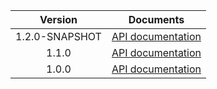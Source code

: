 | Version | Documents |
|:---:|---|
| 1.2.0-SNAPSHOT | [API documentation](1.2.0-SNAPSHOT) |
| 1.1.0 | [API documentation](1.1.0) |
| 1.0.0 | [API documentation](1.0.0) |
